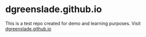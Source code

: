 # dgreenslade.github.io

This is a test repo created for demo and learning purposes.  Visit [dgreenslade.github.io](dgreenslade.github.io)
